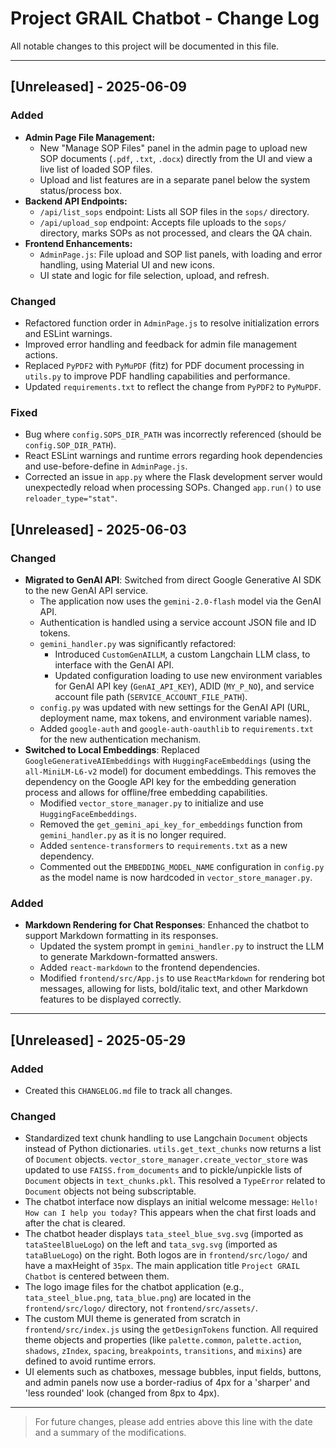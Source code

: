 # Project GRAIL Chatbot - Change Log

All notable changes to this project will be documented in this file.

---

## [Unreleased] - 2025-06-09

### Added
- **Admin Page File Management:**
  - New "Manage SOP Files" panel in the admin page to upload new SOP documents (`.pdf`, `.txt`, `.docx`) directly from the UI and view a live list of loaded SOP files.
  - Upload and list features are in a separate panel below the system status/process box.
- **Backend API Endpoints:**
  - `/api/list_sops` endpoint: Lists all SOP files in the `sops/` directory.
  - `/api/upload_sop` endpoint: Accepts file uploads to the `sops/` directory, marks SOPs as not processed, and clears the QA chain.
- **Frontend Enhancements:**
  - `AdminPage.js`: File upload and SOP list panels, with loading and error handling, using Material UI and new icons.
  - UI state and logic for file selection, upload, and refresh.

### Changed
- Refactored function order in `AdminPage.js` to resolve initialization errors and ESLint warnings.
- Improved error handling and feedback for admin file management actions.
- Replaced `PyPDF2` with `PyMuPDF` (fitz) for PDF document processing in `utils.py` to improve PDF handling capabilities and performance.
- Updated `requirements.txt` to reflect the change from `PyPDF2` to `PyMuPDF`.

### Fixed
- Bug where `config.SOPS_DIR_PATH` was incorrectly referenced (should be `config.SOP_DIR_PATH`).
- React ESLint warnings and runtime errors regarding hook dependencies and use-before-define in `AdminPage.js`.
- Corrected an issue in `app.py` where the Flask development server would unexpectedly reload when processing SOPs. Changed `app.run()` to use `reloader_type="stat"`.

## [Unreleased] - 2025-06-03

### Changed
- **Migrated to GenAI API**: Switched from direct Google Generative AI SDK to the new GenAI API service.
  - The application now uses the `gemini-2.0-flash` model via the GenAI API.
  - Authentication is handled using a service account JSON file and ID tokens.
  - `gemini_handler.py` was significantly refactored:
    - Introduced `CustomGenAILLM`, a custom Langchain LLM class, to interface with the GenAI API.
    - Updated configuration loading to use new environment variables for GenAI API key (`GenAI_API_KEY`), ADID (`MY_P_NO`), and service account file path (`SERVICE_ACCOUNT_FILE_PATH`).
  - `config.py` was updated with new settings for the GenAI API (URL, deployment name, max tokens, and environment variable names).
  - Added `google-auth` and `google-auth-oauthlib` to `requirements.txt` for the new authentication mechanism.
- **Switched to Local Embeddings**: Replaced `GoogleGenerativeAIEmbeddings` with `HuggingFaceEmbeddings` (using the `all-MiniLM-L6-v2` model) for document embeddings. This removes the dependency on the Google API key for the embedding generation process and allows for offline/free embedding capabilities.
  - Modified `vector_store_manager.py` to initialize and use `HuggingFaceEmbeddings`.
  - Removed the `get_gemini_api_key_for_embeddings` function from `gemini_handler.py` as it is no longer required.
  - Added `sentence-transformers` to `requirements.txt` as a new dependency.
  - Commented out the `EMBEDDING_MODEL_NAME` configuration in `config.py` as the model name is now hardcoded in `vector_store_manager.py`.

### Added
- **Markdown Rendering for Chat Responses**: Enhanced the chatbot to support Markdown formatting in its responses.
  - Updated the system prompt in `gemini_handler.py` to instruct the LLM to generate Markdown-formatted answers.
  - Added `react-markdown` to the frontend dependencies.
  - Modified `frontend/src/App.js` to use `ReactMarkdown` for rendering bot messages, allowing for lists, bold/italic text, and other Markdown features to be displayed correctly.

---

## [Unreleased] - 2025-05-29

### Added
- Created this `CHANGELOG.md` file to track all changes.

### Changed
- Standardized text chunk handling to use Langchain `Document` objects instead of Python dictionaries. `utils.get_text_chunks` now returns a list of `Document` objects. `vector_store_manager.create_vector_store` was updated to use `FAISS.from_documents` and to pickle/unpickle lists of `Document` objects in `text_chunks.pkl`. This resolved a `TypeError` related to `Document` objects not being subscriptable.
- The chatbot interface now displays an initial welcome message: `Hello! How can I help you today?` This appears when the chat first loads and after the chat is cleared.
- The chatbot header displays `tata_steel_blue_svg.svg` (imported as `tataSteelBlueLogo`) on the left and `tata_svg.svg` (imported as `tataBlueLogo`) on the right. Both logos are in `frontend/src/logo/` and have a maxHeight of `35px`. The main application title `Project GRAIL Chatbot` is centered between them.
- The logo image files for the chatbot application (e.g., `tata_steel_blue.png`, `tata_blue.png`) are located in the `frontend/src/logo/` directory, not `frontend/src/assets/`.
- The custom MUI theme is generated from scratch in `frontend/src/index.js` using the `getDesignTokens` function. All required theme objects and properties (like `palette.common`, `palette.action`, `shadows`, `zIndex`, `spacing`, `breakpoints`, `transitions`, and `mixins`) are defined to avoid runtime errors.
- UI elements such as chatboxes, message bubbles, input fields, buttons, and admin panels now use a border-radius of 4px for a 'sharper' and 'less rounded' look (changed from 8px to 4px).

---

> For future changes, please add entries above this line with the date and a summary of the modifications.
